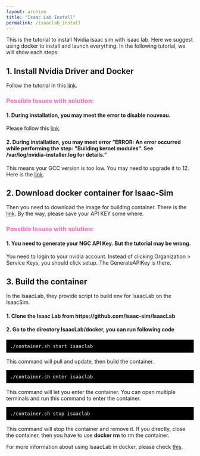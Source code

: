 ```yaml
---
layout: archive
title: "Isaac Lab Install"
permalink: /isaaclab_install
---
```


This is the tutorial to install Nvidia isaac sim with isaac lab. Here we suggest using docker to install and launch everything. In the following tutorial, we will show each steps:

<H2> 1. Install Nvidia Driver and Docker </H2>

Follow the tutorial in this [link](https://docs.omniverse.nvidia.com/isaacsim/latest/installation/install_container.html).

 <H3> <span style="color: #FF69B4;">Possible Issues with solution:</span> </H3>

<H4> 1. During installation, you may meet the error to disable nouveau.  </H4>
 
 Please follow this [link](https://docs.nvidia.com/ai-enterprise/deployment-guide-vmware/0.1.0/nouveau.html#ubuntu).

<H4> 2. During installation, you may meet error “ERROR: An error occurred while performing the step: "Building kernel modules". See /var/log/nvidia-installer.log for details.”</H4>

 This means your GCC version is too low. You may need to upgrade it to 12. Here is the [link](https://www.dedicatedcore.com/blog/install-gcc-compiler-ubuntu/).

<H2> 2. Download docker container for Isaac-Sim </H2>

Then you need to download the image for building container. There is the [link](https://isaac-sim.github.io/IsaacLab/source/deployment/docker.html). By the way, please save your API KEY some where.

<H3> <span style="color: #FF69B4;">Possible Issues with solution:</span> </H3>

 <H4> 1. You need to generate your NGC API Key. But the tutorial may be wrong. </H4>

You need to login to your nvidia account. Instead of clicking Organization > Service Keys, you should click setup. The GenerateAPIKey is there.

<H2> 3. Build the container </H2>
In the IsaacLab, they provide script to build env for IsaacLab on the IsaacSim.
<H4> 1. Clone the Isaac Lab from https://github.com/isaac-sim/IsaacLab </H4>
<H4> 2. Go to the directory IsaacLab/docker, you can run following code</H4>

<pre style="font-size: 15px;color: white;background-color: #000000; padding: 10px;">
<code>./container.sh start isaaclab</code>
</pre>

This command will pull and update, then build the container.
<pre style="font-size: 15px;color: white;background-color: #000000; padding: 10px;">
<code>./container.sh enter isaaclab</code>
</pre>
This command will let you enter the container. You can open multiple terminals and run this command to enter the container.
<pre style="font-size: 15px;color: white;background-color: #000000; padding: 10px;">
<code>./container.sh stop isaaclab</code>
</pre>

This command will stop the container and remove it. If you directly, close the container, then you have to use __docker rm__ to rm the container.

For more information about using IsaacLab in docker, please check [this](https://isaac-sim.github.io/IsaacLab/source/deployment/docker.html).